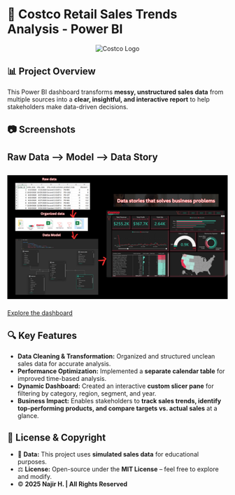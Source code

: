

# 🛒 Costco Retail Sales Trends Analysis - Power BI  

<p align="center">
  <img src="(https://github.com/stevejobs27/costco_retail_project/blob/main/Costco%20Logo.png)" alt="Costco Logo" width="200"/>
</p>  

## 📊 Project Overview  
This Power BI dashboard transforms **messy, unstructured sales data** from multiple sources into a **clear, insightful, and interactive report** to help stakeholders make data-driven decisions.  

## 📷 Screenshots  
## Raw Data --> Model --> Data Story
![](https://github.com/stevejobs27/costco_retail_project/blob/main/etl.png) 
---
[Explore the dashboard](https://app.powerbi.com/view?r=eyJrIjoiMzBmODUwMmUtMDMzMC00OTUzLWE2MWMtYmUwZTJiODM3ZjJlIiwidCI6ImY3NDM5NmYzLTgwMTUtNGI3NC1iNDY4LWNkYTA0NTEzZDg0YyJ9)
 

## 🔍 Key Features  
- **Data Cleaning & Transformation:** Organized and structured unclean sales data for accurate analysis.  
- **Performance Optimization:** Implemented a **separate calendar table** for improved time-based analysis.  
- **Dynamic Dashboard:** Created an interactive **custom slicer pane** for filtering by category, region, segment, and year.  
- **Business Impact:** Enables stakeholders to **track sales trends, identify top-performing products, and compare targets vs. actual sales** at a glance.  

## 📜 License & Copyright  
- 📌 **Data:** This project uses **simulated sales data** for educational purposes.  
- ⚖️ **License:** Open-source under the **MIT License** – feel free to explore and modify.  
- © **2025 Najir H. | All Rights Reserved**  
